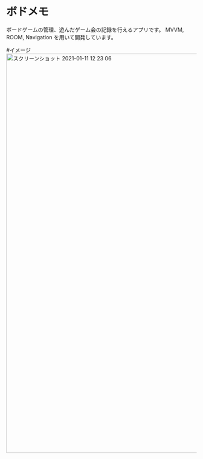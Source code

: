 # ボドメモ
ボードゲームの管理、遊んだゲーム会の記録を行えるアプリです。
MVVM, ROOM, Navigation を用いて開発しています。

#イメージ
<img width="1058" alt="スクリーンショット 2021-01-11 12 23 06" src="https://user-images.githubusercontent.com/64339483/110243276-037c4180-7f9d-11eb-844b-f0e6b95ab1d9.png">
